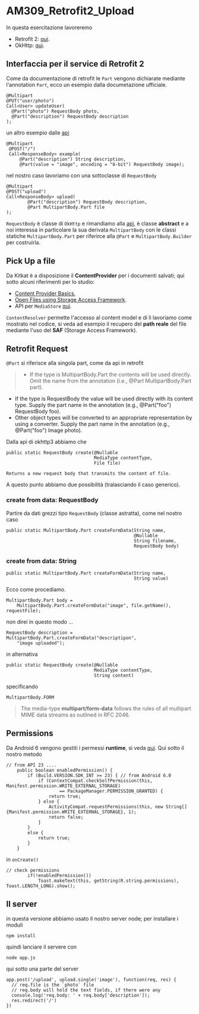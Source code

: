 # AM309_Retrofit2_Upload

In questa esercitazione lavoreremo
- Retrofit 2: [qui](http://square.github.io/retrofit/).
- OkHttp: [qui](http://square.github.io/okhttp/).  

## Interfaccia per il service di Retrofit 2

Come da documentazione di retrofit le `Part` vengono dichiarate mediante l'annotation `Part`, ecco un esempio dalla documetazione ufficiale.
```
@Multipart
@PUT("user/photo")
Call<User> updateUser(
  @Part("photo") RequestBody photo,
  @Part("description") RequestBody description
);
```
un altro esempio dalle [api](http://square.github.io/retrofit/2.x/retrofit/)
```
@Multipart
 @POST("/")
 Call<ResponseBody> example(
     @Part("description") String description,
     @Part(value = "image", encoding = "8-bit") RequestBody image);
```
nel nostro caso lavoriamo con una sottoclasse di `RequestBody`
```
@Multipart
@POST("upload")
Call<ResponseBody> upload(
        @Part("description") RequestBody description,
        @Part MultipartBody.Part file
);
```
`RequestBody` è classe di `OkHttp` e rimandiamo alla [api](http://square.github.io/okhttp/3.x/okhttp/), è classe **abstract** e a noi interessa in particolare la sua derivata `MultipartBody` con le classi statiche `MultipartBody.Part` per riferirce alla `@Part` e `MultipartBody.Builder` per costruirla.

## Pick Up a file

Da Kitkat è a disposizione il **ContentProvider** per i documenti salvati; qui sotto alcuni riferimenti per lo studio:
- [Content Provider Basics](https://developer.android.com/guide/topics/providers/content-provider-basics.html),
- [Open Files using Storage Access Framework](https://developer.android.com/guide/topics/providers/document-provider.html).
- API per `MediaStore` [qui](https://developer.android.com/reference/android/provider/MediaStore.html).

`ContentResolver` permette l'accesso al content model e di lì lavoriamo come mostrato nel codice, si veda ad esempio il recupero del **path reale** del file mediante l'uso del **SAF** (Storage Access Framework).

## Retrofit Request

`@Part` si riferisce alla singola part, come da api in retrofit
> * If the type is MultipartBody.Part the contents will be used directly. Omit the name from the annotation (i.e., @Part MultipartBody.Part part).  
* If the type is RequestBody the value will be used directly with its content type. Supply the part name in the annotation (e.g., @Part("foo") RequestBody foo).  
* Other object types will be converted to an appropriate representation by using a converter. Supply the part name in the annotation (e.g., @Part("foo") Image photo).

Dalla api di okhttp3 abbiamo che
```
public static RequestBody create(@Nullable
                                 MediaType contentType,
                                 File file)

Returns a new request body that transmits the content of file.
```
A questo punto abbiamo due possibilità (tralasciando il caso generico).

### create from data: RequestBody

Partire da dati grezzi tipo `RequestBody` (classe astratta), come nel nostro caso
```
public static MultipartBody.Part createFormData(String name,
                                                @Nullable
                                                String filename,
                                                RequestBody body)
```

### create from data: String

```
public static MultipartBody.Part createFormData(String name,
                                                String value)
```

Ecco come procediamo.

```
MultipartBody.Part body =
    MultipartBody.Part.createFormData("image", file.getName(), requestFile);
```
non direi in questo modo ...
```
RequestBody description =  MultipartBody.Part.createFormData("descriptipon",
    "image uploaded");
```
in alternativa
```
public static RequestBody create(@Nullable
                                 MediaType contentType,
                                 String content)
```
specificando
```
MultipartBody.FORM
```
> The media-type **multipart/form-data** follows the rules of all multipart MIME data streams as outlined in RFC 2046.

## Permissions

Da Android 6 vengono gestiti i permessi **runtime**, si veda [qui](https://developer.android.com/training/permissions/requesting.html#java). Qui sotto il nostro metodo
```
// from API 23 ....
    public boolean enabledPermission() {
        if (Build.VERSION.SDK_INT >= 23) { // from Android 6.0
            if (ContextCompat.checkSelfPermission(this, Manifest.permission.WRITE_EXTERNAL_STORAGE)
                    == PackageManager.PERMISSION_GRANTED) {
                return true;
            } else {
                ActivityCompat.requestPermissions(this, new String[]{Manifest.permission.WRITE_EXTERNAL_STORAGE}, 1);
                return false;
            }
        }
        else {
            return true;
        }
    }
```
in `onCreate()`
```
// check permissions
        if(!enabledPermission())
            Toast.makeText(this, getString(R.string.permissions), Toast.LENGTH_LONG).show();
```





## Il server

in questa versione abbiamo usato il nostro server node; per installare i moduli
```
npm install
```
quindi lanciare il servere con
```
node app.js
```
qui sotto una parte del server
```
app.post('/upload', upload.single('image'), function(req, res) {
  // req.file is the `photo` file
  // req.body will hold the text fields, if there were any
  console.log('req.body: ' + req.body['description']);
  res.redirect('/')
})
```
